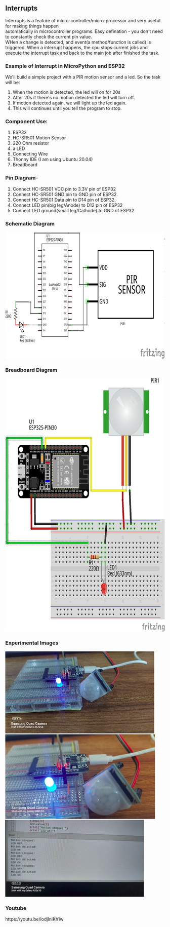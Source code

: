 
<h2>Interrupts</h2>
<p>Interrupts is a feature of micro-controller/micro-processor and very useful for making things happen <br>
automatically in microcontroller programs. Easy defination - you don't need to constantly check the current pin value. <br>
WHen a change is detected, and event(a method/function is called) is triggered. When a interrupt happens, 
the cpu stops current jobs and execute the interrupt task and back to the main job after finished the task.</p>

<h3>Example of Interrupt in MicroPython and ESP32</h3>

<p> We'll build a simple project with a PIR motion sensor and a led. So the task will be: 
<ol>
<li>When the motion is detected, the led will on for 20s</li>
<li>After 20s if there's no motion detected the led will turn off.</li>
<li>If motion detected again, we will light up the led again. </li>
<li>This will continues until you tell the program to stop.</li>
</ol>
</p>

<h3>Component Use:</h3>
<p>
<ol>
<li>ESP32</li>
<li>HC-SR501 Motion Sensor</li>
<li>220 Ohm resistor</li>
<li>a LED</li>
<li>Connecting Wire</li>
<li>Thonny IDE (I am using Ubuntu 20.04)</li>
<li>Breadboard</li>
</ol>
</p>

<h3>Pin Diagram-</h3>
<p>
<ol>
<li>Connect HC-SR501 VCC pin to 3.3V pin of ESP32</li>
<li>Connect HC-SR501 GND pin to GND pin of ESP32.</li>
<li>Connect HC-SR501 Data pin to D14 pin of ESP32.</li>
<li>Connect LED pin(big leg/Anode) to D12 pin of ESP32</li>
<li>Connect LED ground(small leg/Cathode) to GND of ESP32</li>
</ol>
</p>

<h3>Schematic Diagram</h3>
<img src= 'Images/schematic_diagram.png' width=600 height=400>
<h3>Breadboard Diagram</h3>
<img src= 'Images/breadboard_diagram.png' width=600 height=800>

<h3>Experimental Images</h3>
<img src= 'Images/image1.png'>
<img src= 'Images/image2.png'>
<img src= 'Images/image4.png'>

<h3>Youtube</h3>
https://youtu.be/iodjIniKh1w
